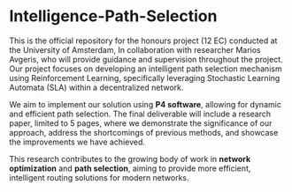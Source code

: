 # Intelligence-Path-Selection

This is the official repository for the honours project (12 EC) conducted at the University of Amsterdam, In collaboration with researcher Marios Avgeris, who will provide guidance and supervision throughout the project. Our project focuses on developing an intelligent path selection mechanism using Reinforcement Learning, specifically leveraging Stochastic Learning Automata (SLA) within a decentralized network.

We aim to implement our solution using **P4 software**, allowing for dynamic and efficient path selection. The final deliverable will include a research paper, limited to 5 pages, where we demonstrate the significance of our approach, address the shortcomings of previous methods, and showcase the improvements we have achieved.

This research contributes to the growing body of work in **network optimization** and **path selection**, aiming to provide more efficient, intelligent routing solutions for modern networks.
